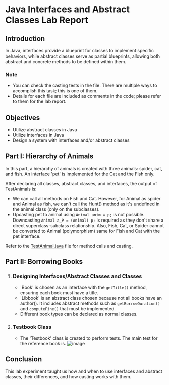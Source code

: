 # Java Interfaces and Abstract Classes Lab Report

## Introduction
In Java, interfaces provide a blueprint for classes to implement specific behaviors, while abstract classes serve as partial blueprints, allowing both abstract and concrete methods to be defined within them.

### Note
- You can check the casting tests in the file. There are multiple ways to accomplish this task; this is one of them.
- Details for each file are included as comments in the code; please refer to them for the lab report.

## Objectives
- Utilize abstract classes in Java
- Utilize interfaces in Java
- Design a system with interfaces and/or abstract classes

## Part I: Hierarchy of Animals
In this part, a hierarchy of animals is created with three animals: spider, cat, and fish. An interface 'pet' is implemented for the Cat and the Fish only.

After declaring all classes, abstract classes, and interfaces, the output of TestAnimals is:
- We can call all methods on Fish and Cat. However, for Animal as spider and Animal as fish, we can't call the Hunt() method as it's undefined in the animal class (only on the subclasses).
- Upcasting pet to animal using `Animal anim = p;` is not possible. Downcasting `Animal a_P = (Animal) p;` is required as they don't share a direct superclass-subclass relationship. Also, Fish, Cat, or Spider cannot be converted to Animal (polymorphism) same for Fish and Cat with the pet interface.

Refer to the [TestAnimal.java](https://github.com/alimed123/LAB6_interfaces_java/blob/main/Part1/TestAnimal.java) file for method calls and casting.

## Part II: Borrowing Books
1. ### Designing Interfaces/Abstract Classes and Classes
   - 'Book' is chosen as an interface with the `getTitle()` method, ensuring each book must have a title.
   - 'Libbook' is an abstract class chosen because not all books have an author(). It includes abstract methods such as `getBorrowDuration()` and `computeFine()` that must be implemented.
   - Different book types can be declared as normal classes.

2. ### Testbook Class
   - The 'Testbook' class is created to perform tests. The main test for the reference book is.
    ![image](https://github.com/alimed123/LAB6_interfaces_java/assets/92314175/ac942f90-9126-4802-a65e-ed446942509c)

## Conclusion
This lab experiment taught us how and when to use interfaces and abstract classes, their differences, and how casting works with them.
